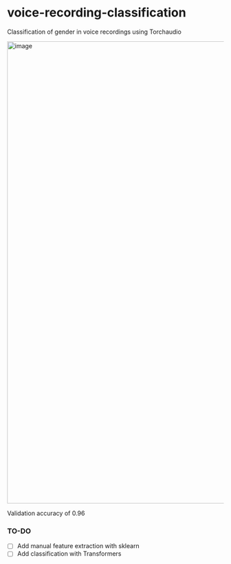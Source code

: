 # voice-recording-classification
Classification of gender in voice recordings using Torchaudio

<img width="1075" alt="image" src="https://github.com/kevin-v96/voice-recording-classification/assets/11131188/a72076c9-c672-42f9-953b-04049fd978bf">

Validation accuracy of 0.96

### TO-DO
- [ ] Add manual feature extraction with sklearn
- [ ] Add classification with Transformers
